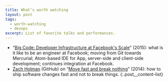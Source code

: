 ```yaml
---
title: What’s worth watching
layout: post
tags:
  - worth-watching
  - devops
excerpt: List of favorite talks and performances.
---
```


- “[Big Code: Developer Infrastructure at Facebook's Scale](https://www.youtube.com/watch?v=X0VH78ye4yY)” (2015): what is it like to be an engineer at Facebook; moving from Git towards Mercurial; Atom-based IDE for App, server-side and client-side development; continues integration at Facebook.
- [Zach Holman](https://twitter.com/holman) (GitHub) on “[Move fast and break nothing](http://www.bbc.co.uk/academy/technology/article/art20150206154333467)” (2014): how to ship software changes fast and not to break things.
{:.post__content-list}
